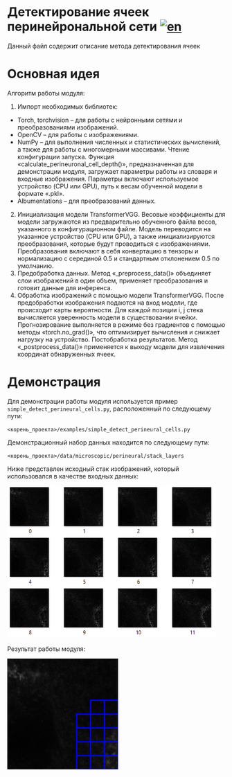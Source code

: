# Детектирование ячеек перинейрональной сети [![en](https://img.shields.io/badge/en-ru-green.svg)](../en/detect_perineuronal_cells.md)
Данный файл содержит описание метода детектирования ячеек

# Основная идея
Алгоритм работы модуля: 
1. Импорт необходимых библиотек: 
- Torch, torchvision – для работы с нейронными сетями и преобразованиями изображений. 
- OpenCV – для работы с изображениями. 
- NumPy – для выполнения численных и статистических вычислений, а также для работы с многомерными массивами. Чтение конфигурации запуска. Функция «calculate_perineuronal_cell_depth()», предназначенная для демонстрации модуля, загружает параметры работы из словаря и входные изображения. Параметры включают используемое устройство (CPU или GPU), путь к весам обученной модели в формате «.pkl».
- Albumentations – для преобразований данных.
2. Инициализация модели TransformerVGG. Весовые коэффициенты для модели загружаются из предварительно обученного файла весов, указанного в конфигурационном файле. Модель переводится на указанное устройство (CPU или GPU), а также инициализируются преобразования, которые будут проводиться с изображениями. Преобразования включают в себя конвертацию в тензоры и нормализацию с серединой 0.5 и стандартным отклонением 0.5 по умолчанию.
3. Предобработка данных. Метод «_preprocess_data()» объединяет слои изображений в один объем, применяет преобразования и готовит данные для инференса.
4. Обработка изображений с помощью модели TransformerVGG. После предобработки изображения подаются на вход модели, где происходит карты вероятности. Для каждой позиции i, j стека вычисляется уверенность модели в существовании ячейки. Прогнозирование выполняется в режиме без градиентов с помощью методы «torch.no_grad()», что оптимизирует вычисления и снижает нагрузку на устройство.
Постобработка результатов. Метод «_postprocess_data()» применяется к выходу модели для извлечения координат обнаруженных ячеек.

# Демонстрация
Для демонстрации работы модуля используется пример `simple_detect_perineural_cells.py`, расположенный по следующему пути:
```
<корень_проекта>/examples/simple_detect_perineural_cells.py
```
Демонстрационный набор данных находится по следующему пути: 
```
<корень_проекта>/data/microscopic/perineural/stack_layers
```

Ниже представлен исходный стак изображений, который использовался в качестве входных данных:

![raw detect perineuronal cells](/doc/assets/raw_detect_perineuronal_cells.png)    

Результат работы модуля:

![result detect perineuronal cells](/doc/assets/result_detect_perineuronal_cells.png)
